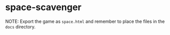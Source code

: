 # space-scavenger

NOTE: Export the game as `space.html` and remember to place the files in the `docs` directory.
